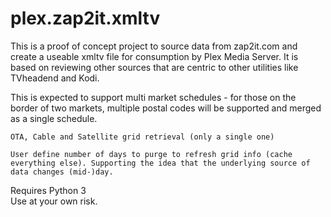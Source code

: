 # plex.zap2it.xmltv
This is a proof of concept project to source data from zap2it.com and create a useable xmltv file 
for consumption by Plex Media Server. It is based on reviewing other sources that are centric
to other utilities like TVheadend and Kodi.

This is expected to support
	multi market schedules - for those on the border of two markets, multiple postal codes will be supported and merged as a single schedule. 

	OTA, Cable and Satellite grid retrieval (only a single one)

	User define number of days to purge to refresh grid info (cache everything else). Supporting the idea that the underlying source of data changes (mid-)day.

Requires Python 3	
Use at your own risk. 